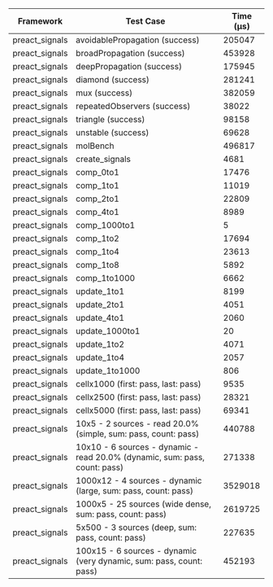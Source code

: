 | Framework | Test Case | Time (μs) |
| --- | --- | --- |
| preact_signals | avoidablePropagation (success) | 205047 |
| preact_signals | broadPropagation (success) | 453928 |
| preact_signals | deepPropagation (success) | 175945 |
| preact_signals | diamond (success) | 281241 |
| preact_signals | mux (success) | 382059 |
| preact_signals | repeatedObservers (success) | 38022 |
| preact_signals | triangle (success) | 98158 |
| preact_signals | unstable (success) | 69628 |
| preact_signals | molBench | 496817 |
| preact_signals | create_signals | 4681 |
| preact_signals | comp_0to1 | 17476 |
| preact_signals | comp_1to1 | 11019 |
| preact_signals | comp_2to1 | 22809 |
| preact_signals | comp_4to1 | 8989 |
| preact_signals | comp_1000to1 | 5 |
| preact_signals | comp_1to2 | 17694 |
| preact_signals | comp_1to4 | 23613 |
| preact_signals | comp_1to8 | 5892 |
| preact_signals | comp_1to1000 | 6662 |
| preact_signals | update_1to1 | 8199 |
| preact_signals | update_2to1 | 4051 |
| preact_signals | update_4to1 | 2060 |
| preact_signals | update_1000to1 | 20 |
| preact_signals | update_1to2 | 4071 |
| preact_signals | update_1to4 | 2057 |
| preact_signals | update_1to1000 | 806 |
| preact_signals | cellx1000 (first: pass, last: pass) | 9535 |
| preact_signals | cellx2500 (first: pass, last: pass) | 28321 |
| preact_signals | cellx5000 (first: pass, last: pass) | 69341 |
| preact_signals | 10x5 - 2 sources - read 20.0% (simple, sum: pass, count: pass) | 440788 |
| preact_signals | 10x10 - 6 sources - dynamic - read 20.0% (dynamic, sum: pass, count: pass) | 271338 |
| preact_signals | 1000x12 - 4 sources - dynamic (large, sum: pass, count: pass) | 3529018 |
| preact_signals | 1000x5 - 25 sources (wide dense, sum: pass, count: pass) | 2619725 |
| preact_signals | 5x500 - 3 sources (deep, sum: pass, count: pass) | 227635 |
| preact_signals | 100x15 - 6 sources - dynamic (very dynamic, sum: pass, count: pass) | 452193 |
